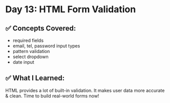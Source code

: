 # Day 13: HTML Form Validation

## ✅ Concepts Covered:
- required fields
- email, tel, password input types
- pattern validation
- select dropdown
- date input

## ✅ What I Learned:
HTML provides a lot of built-in validation. It makes user data more accurate & clean. Time to build real-world forms now!
